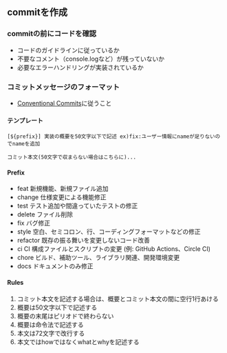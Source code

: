 ## commitを作成

### commitの前にコードを確認
- コードのガイドラインに従っているか
- 不要なコメント（console.logなど）が残っていないか
- 必要なエラーハンドリングが実装されているか

### コミットメッセージのフォーマット
- [Conventional Commits](https://www.conventionalcommits.org/en/v1.0.0/)に従うこと

#### テンプレート

```
[${prefix}] 実装の概要を50文字以下で記述 ex)fix:ユーザー情報にnameが足りないのでnameを追加

コミット本文(50文字で収まらない場合はこちらに)...
```

#### Prefix
- feat     新規機能、新規ファイル追加
- change   仕様変更による機能修正
- test     テスト追加や間違っていたテストの修正
- delete   ファイル削除
- fix      バグ修正
- style    空白、セミコロン、行、コーディングフォーマットなどの修正
- refactor 既存の振る舞いを変更しないコード改善
- ci       CI 構成ファイルとスクリプトの変更 (例: GitHub Actions、Circle CI)
- chore    ビルド、補助ツール、ライブラリ関連、開発環境変更
- docs     ドキュメントのみ修正

#### Rules
1. コミット本文を記述する場合は、概要とコミット本文の間に空行1行あける
2. 概要は50文字以下で記述する
3. 概要の末尾はピリオドで終わらない
4. 概要は命令法で記述する
5. 本文は72文字で改行する
6. 本文ではhowではなくwhatとwhyを記述する

